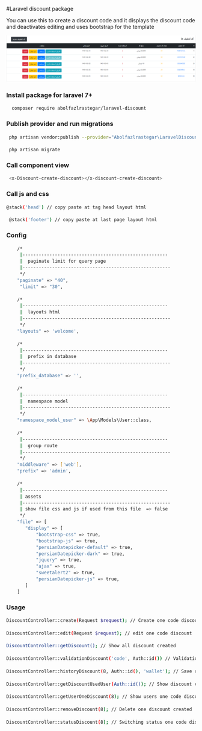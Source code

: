 #Laravel discount package

You can use this to create a discount code and it displays the discount code and deactivates editing and uses bootstrap for the template

![alt text](https://github.com/abolfazlrastegar/laravel-discount/blob/main/discount.png?raw=true)
### Install package for laravel 7+
```bash
  composer require abolfazlrastegar/laravel-discount
````

### Publish provider and run migrations
```bash
 php artisan vendor:publish --provider="Abolfazlrastegar\LaravelDiscount\Provider\DiscountServiceProvider" --force 
 
 php artisan migrate
```

### Call component view
```bash
 <x-Discount-create-discount></x-discount-create-discount>  
```
### Call js and css
```bash
@stack('head') // copy paste at tag head layout html  

 @stack('footer') // copy paste at last page layout html
```
### Config 
```bash
    /*
     |------------------------------------------------------
     |  paginate limit for query page
     |-------------------------------------------------------
     */
    "paginate" => "40",
     "limit" => "30",

    /*
     |------------------------------------------------------
     |  layouts html
     |-------------------------------------------------------
     */
    "layouts" => 'welcome',

    /*
     |------------------------------------------------------
     |  prefix in database
     |-------------------------------------------------------
     */
    "prefix_database" => '',

    /*
     |------------------------------------------------------
     |  namespace model
     |-------------------------------------------------------
     */
    "namespace_model_user" => \App\Models\User::class,

    /*
     |------------------------------------------------------
     |  group route
     |-------------------------------------------------------
     */
    "middleware" => ['web'],
    "prefix" => 'admin',

    /*
     |------------------------------------------------------
     | assets
     |-------------------------------------------------------
     | show file css and js if used from this file  => false
     */
    "file" => [
       "display" => [
           "bootstrap-css" => true,
           "bootstrap-js" => true,
           "persianDatepicker-default" => true,
           "persianDatepicker-dark" => true,
           "jquery" => true,
           "ajax" => true,
           "sweetalert2" => true,
           "persianDatepicker-js" => true,
       ]
    ]
```
### Usage
```bash
DiscountController::create(Request $request); // Create one code discount 

DiscountController::edit(Request $request); // edit one code discount

DiscountController::getDiscount(); // Show all discount created

DiscountController::validationDiscount('code', Auth::id()) // Validation discount code used user

DiscountController::historyDiscount(8, Auth::id(), 'wallet'); // Save report used discount codes

DiscountController::getDiscountUsedUser(Auth::id()); // Show discount codes one user used

DiscountController::getUserOneDiscount(8); // Show users one code discount used

DiscountController::removeDiscount(8); // Delete one discount created

DiscountController::statusDiscount(8); // Switching status one code discount
```
